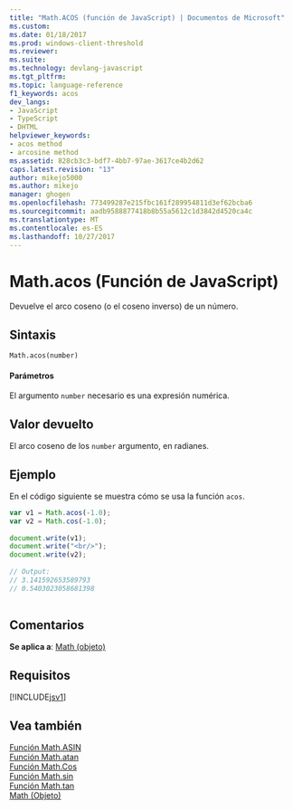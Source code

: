 ```yaml
---
title: "Math.ACOS (función de JavaScript) | Documentos de Microsoft"
ms.custom: 
ms.date: 01/18/2017
ms.prod: windows-client-threshold
ms.reviewer: 
ms.suite: 
ms.technology: devlang-javascript
ms.tgt_pltfrm: 
ms.topic: language-reference
f1_keywords: acos
dev_langs:
- JavaScript
- TypeScript
- DHTML
helpviewer_keywords:
- acos method
- arcosine method
ms.assetid: 828cb3c3-bdf7-4bb7-97ae-3617ce4b2d62
caps.latest.revision: "13"
author: mikejo5000
ms.author: mikejo
manager: ghogen
ms.openlocfilehash: 773499287e215fbc161f289954811d3ef62bcba6
ms.sourcegitcommit: aadb9588877418b8b55a5612c1d3842d4520ca4c
ms.translationtype: MT
ms.contentlocale: es-ES
ms.lasthandoff: 10/27/2017
---
```

# <a name="mathacos-function-javascript"></a>Math.acos (Función de JavaScript)
Devuelve el arco coseno (o el coseno inverso) de un número.  
  
## <a name="syntax"></a>Sintaxis  
  
```  
Math.acos(number)  
```  
  
#### <a name="parameters"></a>Parámetros  
 El argumento `number` necesario es una expresión numérica.  
  
## <a name="return-value"></a>Valor devuelto  
 El arco coseno de los `number` argumento, en radianes.  
  
## <a name="example"></a>Ejemplo  
 En el código siguiente se muestra cómo se usa la función `acos`.  
  
```JavaScript  
var v1 = Math.acos(-1.0);  
var v2 = Math.cos(-1.0);  
  
document.write(v1);  
document.write("<br/>");  
document.write(v2);  
  
// Output:  
// 3.141592653589793  
// 0.5403023058681398  
  
```  
  
## <a name="remarks"></a>Comentarios  
 **Se aplica a**: [Math (objeto)](../../javascript/reference/math-object-javascript.md)  
  
## <a name="requirements"></a>Requisitos  
 [!INCLUDE[jsv1](../../javascript/misc/includes/jsv1-md.md)]  
  
## <a name="see-also"></a>Vea también  
 [Función Math.ASIN](../../javascript/reference/math-asin-function-javascript.md)   
 [Función Math.atan](../../javascript/reference/math-atan-function-javascript.md)   
 [Función Math.Cos](../../javascript/reference/math-cos-function-javascript.md)   
 [Función Math.sin](../../javascript/reference/math-sin-function-javascript.md)   
 [Función Math.tan](../../javascript/reference/math-tan-function-javascript.md)   
 [Math (Objeto)](../../javascript/reference/math-object-javascript.md)